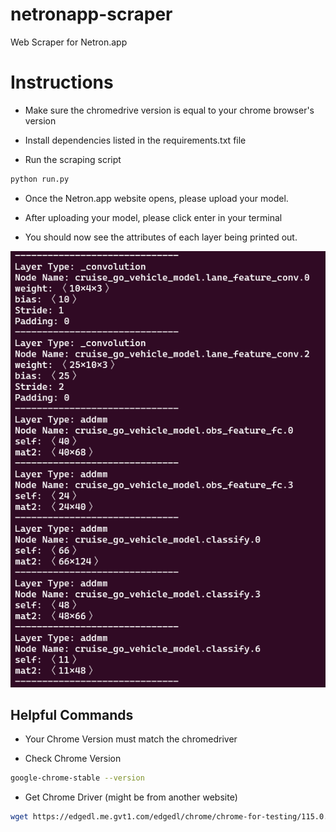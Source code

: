 # netronapp-scraper
Web Scraper for Netron.app

# Instructions

* Make sure the chromedrive version is equal to your chrome browser's version

* Install dependencies listed in the requirements.txt file

* Run the scraping script 

```bash p
python run.py
```

* Once the Netron.app website opens, please upload your model. 

* After uploading your model, please click enter in your terminal

* You should now see the attributes of each layer being printed out. 

![Example output](./captures/example-output.png)



## Helpful Commands

* Your Chrome Version must match the chromedriver

* Check Chrome Version

```bash
google-chrome-stable --version
```


* Get Chrome Driver (might be from another website)

```bash
wget https://edgedl.me.gvt1.com/edgedl/chrome/chrome-for-testing/115.0.5790.170/linux64/chromedriver-linux64.zip
```

